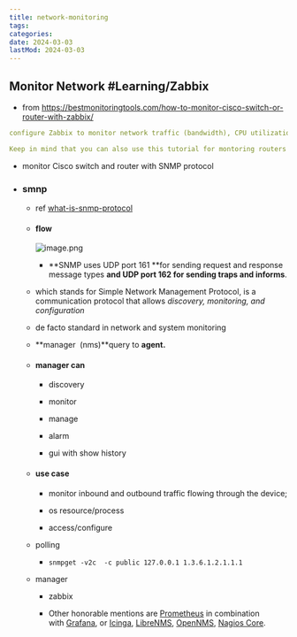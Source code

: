 ```yaml
---
title: network-monitoring
tags:
categories:
date: 2024-03-03
lastMod: 2024-03-03
---
```



## Monitor Network #Learning/Zabbix

  + from https://bestmonitoringtools.com/how-to-monitor-cisco-switch-or-router-with-zabbix/

  ```yaml
  configure Zabbix to monitor network traffic (bandwidth), CPU utilization, power supply and serial numbers on Cisco switches and routers that use classic IOS (like Cisco Catalyst 3650, 3750, 3850, 2960, 2950, 2801, 2911 or routers 1841, 1921, etc.).
  
  Keep in mind that you can also use this tutorial for montoring routers that use IOS-XR (like CRS series, 12000 series, and ASR9000 series, etc.) or Nexus switches (like series 7000, 9000, etc. )
  ```

  + monitor Cisco switch and router with SNMP protocol

  + ### smnp

    + ref [what-is-snmp-protocol](https://bestmonitoringtools.com/what-is-snmp-protocol-learn-step-by-step-manager-agent-mib-oid/)

    + #### flow

      ![image.png](/knowledge/assets/image_1707702709060_0.png)

      + **SNMP uses UDP port 161 **for sending request and response message types **and UDP port 162 for sending traps and informs**.

    + which stands for Simple Network Management Protocol, is a communication protocol that allows *discovery, monitoring, and configuration*

    + de facto standard in network and system monitoring

    + **manager  (nms)**query to **agent.**

    + #### manager can

      + discovery

      + monitor

      + manage

      + alarm

      + gui with show history

    + #### use case

      + monitor inbound and outbound traffic flowing through the device;

      + os resource/process

      + access/configure

    + polling

      + ``snmpget -v2c  -c public 127.0.0.1 1.3.6.1.2.1.1.1``

    + manager

      + zabbix

      + Other honorable mentions are [Prometheus](https://prometheus.io/) in combination with [Grafana](https://grafana.com/), or [Icinga](https://icinga.com/), [LibreNMS](https://www.librenms.org/), [OpenNMS](https://www.opennms.com/), [Nagios Core](https://www.nagios.org/projects/nagios-core/).
